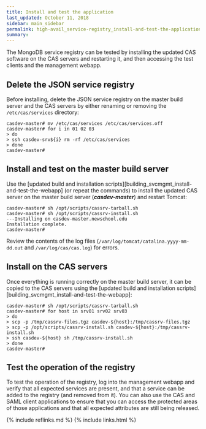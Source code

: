 ```yaml
---
title: Install and test the application
last_updated: October 11, 2018
sidebar: main_sidebar
permalink: high-avail_service-registry_install-and-test-the-application.html
summary:
---
```


The MongoDB service registry can be tested by installing the updated CAS software on the CAS servers and restarting it, and then accessing the test clients and the management webapp.

## Delete the JSON service registry

Before installing, delete the JSON service registry on the master build server and the CAS servers by either renaming or removing the `/etc/cas/services` directory:

```console
casdev-master# mv /etc/cas/services /etc/cas/services.off
casdev-master# for i in 01 02 03
> do
> ssh casdev-srv${i} rm -rf /etc/cas/services
> done
casdev-master#  
```

## Install and test on the master build server

Use the [updated build and installation scripts][building_svcmgmt_install-and-test-the-webapp] (or repeat the commands) to install the updated CAS server on the master build server (***casdev-master***) and restart Tomcat:

```console
casdev-master# sh /opt/scripts/cassrv-tarball.sh
casdev-master# sh /opt/scripts/cassrv-install.sh
---Installing on casdev-master.newschool.edu
Installation complete.
casdev-master#  
```

Review the contents of the log files (`/var/log/tomcat/catalina.yyyy-mm-dd.out` and `/var/log/cas/cas.log`) for errors.

## Install on the CAS servers

Once everything is running correctly on the master build server, it can be copied to the CAS servers using the [updated build and installation scripts][building_svcmgmt_install-and-test-the-webapp]:

```console
casdev-master# sh /opt/scripts/cassrv-tarball.sh
casdev-master# for host in srv01 srv02 srv03
> do
> scp -p /tmp/cassrv-files.tgz casdev-${host}:/tmp/cassrv-files.tgz
> scp -p /opt/scripts/cassrv-install.sh casdev-${host}:/tmp/cassrv-install.sh
> ssh casdev-${host} sh /tmp/cassrv-install.sh
> done
casdev-master#  
```

## Test the operation of the registry

To test the operation of the registry, log into the management webapp and verify that all expected services are present, and that a service can be added to the registry (and removed from it). You can also use the CAS and SAML client applications to ensure that you can access the protected areas of those applications and that all expected attributes are still being released.

{% include reflinks.md %}
{% include links.html %}
